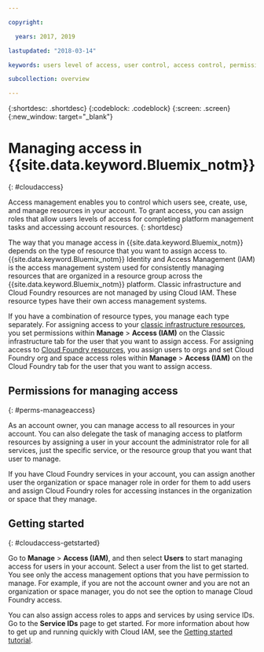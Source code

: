 ```yaml
---

copyright:

  years: 2017, 2019

lastupdated: "2018-03-14"

keywords: users level of access, user control, access control, permissions

subcollection: overview

---
```


{:shortdesc: .shortdesc}
{:codeblock: .codeblock}
{:screen: .screen}
{:new_window: target="_blank"}

# Managing access in {{site.data.keyword.Bluemix_notm}}
{: #cloudaccess}

Access management enables you to control which users see, create, use, and manage resources in your account. To grant access, you can assign roles that allow users levels of access for completing platform management tasks and accessing account resources.
{: shortdesc}

The way that you manage access in {{site.data.keyword.Bluemix_notm}} depends on the type of resource that you want to assign access to. {{site.data.keyword.Bluemix_notm}} Identity and Access Management (IAM) is the access management system used for consistently managing resources that are organized in a resource group across the {{site.data.keyword.Bluemix_notm}} platform. Classic infrastructure and Cloud Foundry resources are not managed by using Cloud IAM. These resource types have their own access management systems. 

If you have a combination of resource types, you manage each type separately. For assigning access to your [classic infrastructure resources](/docs/iam/infrastructureaccess.html#infrapermission), you set permissions within **Manage** > **Access (IAM)** on the Classic infrastructure tab for the user that you want to assign access. For assigning access to [Cloud Foundry resources](/docs/iam/cfaccess.html#cfaccess), you assign users to orgs and set Cloud Foundry org and space access roles within **Manage** > **Access (IAM)** on the Cloud Foundry tab for the user that you want to assign access.

## Permissions for managing access
{: #perms-manageaccess}

As an account owner, you can manage access to all resources in your account. You can also delegate the task of managing access to platform resources by assigning a user in your account the administrator role for all services, just the specific service, or the resource group that you want that user to manage.

If you have Cloud Foundry services in your account, you can assign another user the organization or space manager role in order for them to add users and assign Cloud Foundry roles for accessing instances in the organization or space that they manage.


## Getting started
{: #cloudaccess-getstarted}

Go to **Manage** &gt; **Access (IAM)**, and then select **Users** to start managing access for users in your account. Select a user from the list to get started. You see only the access management options that you have permission to manage. For example, if you are not the account owner and you are not an organization or space manager, you do not see the option to manage Cloud Foundry access.

You can also assign access roles to apps and services by using service IDs. Go to the **Service IDs** page to get started. For more information about how to get up and running quickly with Cloud IAM, see the [Getting started tutorial](/docs/iam/quickstart.html#getstarted).
